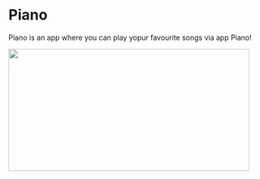 # Piano
Piano is an app where you can play yopur favourite songs via app Piano!

<img src="https://user-images.githubusercontent.com/81510416/216838823-fb44c7c7-7e72-4975-bda8-6776b4f254d2.gif" width="474" height="240"/>

